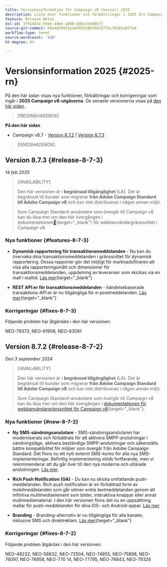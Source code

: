 ```yaml
---
title: Versionsinformation för Campaign v8 (konsol) 2025
description: Lista över funktioner och förbättringar i 2025 års Campaign v8-utgåvor
feature: Release Notes
exl-id: 3f91d83e-594e-49ee-a898-606e3de00bf3
source-git-commit: 66e4b59915eae595b28076622f7bcfb5b5a0ffa4
workflow-type: tm+mt
source-wordcount: '428'
ht-degree: 6%

---
```


# Versionsinformation 2025 {#2025-rn}

På den här sidan visas nya funktioner, förbättringar och korrigeringar som ingår i **2025 Campaign v8-utgåvorna**. De senaste versionerna visas på [den här sidan](release-notes.md).

>[!BEGINSHADEBOX]

**På den här sidan**

* Campaign v8.7 - [Version 8.7.2](#release-8-7-2) | [Version 8.7.3](#release-8-7-3)


>[!ENDSHADEBOX]


## Version 8.7.3 {#release-8-7-3}

_14 feb 2025_

>[!AVAILABILITY]
>
>Den här versionen är i **begränsad tillgänglighet** (LA). Det är begränsat till kunder som migrerar **från Adobe Campaign Standard till Adobe Campaign v8** och kan inte distribueras i någon annan miljö.
>
>Som Campaign Standard-användare som övergår till Campaign v8 kan du läsa mer om den här övergången i dokumentationen[&#128279;](https://experienceleague.adobe.com/sv/docs/campaign-web/v8/start/acs-migration){target="_blank"} för webbanvändargränssnittet i Campaign v8.

### Nya funktioner {#features-8-7-3}

* **Dynamisk rapportering för transaktionsmeddelanden** - Nu kan du övervaka dina transaktionsmeddelanden i gränssnittet för dynamisk rapportering. Dessa rapporter gör det möjligt för marknadsföraren att visa alla rapporteringsmått och dimensioner för transaktionsmeddelanden, uppdelning av leveranser som skickas via en mall i realtid. [Läs mer](https://experienceleague.adobe.com/sv/docs/experience-cloud/campaign/reporting/get-started-reporting){target="_blank"}

* **REST API:er för transaktionsmeddelanden** - händelsebaserade transaktions-API:er är nu tillgängliga för e-postmeddelanden. [Läs mer](https://experienceleague.adobe.com/sv/docs/experience-cloud/campaign/apis/managing-transactional-messages){target="_blank"}

### Korrigeringar {#fixes-8-7-3}

Följande problem har åtgärdats i den här versionen:

NEO-79373, NEO-81908, NEO-83081

## Version 8.7.2 {#release-8-7-2}

_Den 3 september 2024_

>[!AVAILABILITY]
>
>Den här versionen är i **begränsad tillgänglighet** (LA). Det är begränsat till kunder som migrerar **från Adobe Campaign Standard till Adobe Campaign v8** och kan inte distribueras i någon annan miljö.
>
>Som Campaign Standard-användare som övergår till Campaign v8 kan du läsa mer om den här övergången i [dokumentationen för webbanvändargränssnittet för Campaign v8](https://experienceleague.adobe.com/sv/docs/campaign-web/v8/start/acs-migration){target="_blank"}.

### Nya funktioner {#new-8-7-2}

* **Ny SMS-sändningsanslutare** - SMS-sändningsanslutaren har moderniserats och förbättrats för att aktivera SMPP-anslutningar i sändningsläge, aktivera beständiga SMPP-anslutningar och säkerställa bättre kompatibilitet för miljöer som övergår från Adobe Campaign Standard. Det finns nu ett nytt externt SMS-konto för alla nya SMS-implementeringar. Befintlig implementering stöds fortfarande, men vi rekommenderar att du går över till den nya moderna och utökade anslutningen. [Läs mer](../send/sms/sms.md).

* **Rich Push Notification (GA)** - Du kan nu skicka omfattande push-meddelanden. Rich push notification är en förbättrad form av mobilmeddelanden som går utöver enkla textmeddelanden genom att införliva multimediaelement som bilder, interaktiva knappar eller annat multimediematerial. I den här versionen finns det nu en uppsättning mallar för push-meddelanden för dina iOS- och Android-appar. [Läs mer](../send/rich-push-android.md).

* **Branding** - Branding-alternativ är nu tillgängliga för alla kanaler, inklusive SMS och direktreklam. [Läs mer](https://experienceleague.adobe.com/docs/experience-cloud/campaign/branding/branding-gs.html?lang=sv-SE){target="_blank"}

### Korrigeringar {#fixes-8-7-2}

Följande problem åtgärdas i den här versionen:

NEO-48232, NEO-56832, NEO-72504, NEO-74855, NEO-75898, NEO-76097, NEO-76958, NEO-770 14, NEO-77795, NEO-78843, NEO-79328
